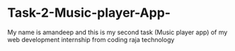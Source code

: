 # Task-2-Music-player-App-
My name is amandeep and this is my second task (Music player app) of my web development internship from coding raja technology
